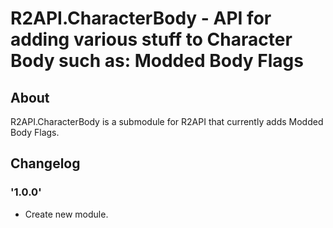 # R2API.CharacterBody - API for adding various stuff to Character Body such as: Modded Body Flags

## About

R2API.CharacterBody is a submodule for R2API that currently adds Modded Body Flags.

## Changelog

### '1.0.0'
* Create new module.
